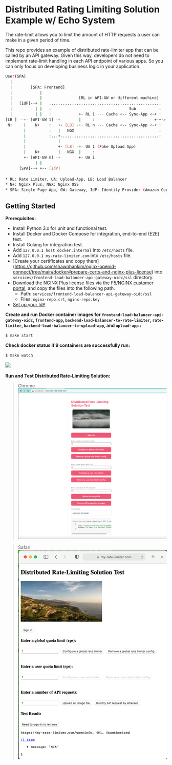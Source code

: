 # Distributed Rating Limiting Solution Example w/ Echo System
The rate-limit allows you to limit the amount of HTTP requests a user can make in a given period of time.

This repo provides an example of distributed rate-limiter app that can be called by an API gateway. Given this way, developers do not need to implement rate-limit handling in each API endpoint of various apps. So you can only focus on developing business logic in your application.

```bash
User(SPA)
  |            
  |        [SPA: Frontend]
  |            |                                                        
  |            |                [RL in API-GW or different machine]             Pub
  |   [IdP]--+ |   .................................................    +----> [Sync-App 1..j]
  |          | |   :                                  Sub          :    |       1) Event
  |          | |   :            +- RL 1 --- Cache <-- Sync-App <-+ :    V       2) Regulary
[LB ] --+- [API-GW 1] -+        |     :                          +-+-> [LB] -+ 
 N+     |    N+    :   +- [LB] -+- RL n --- Cache <-- Sync-App <-+ :         +- Cache 1
        |          :   |   NGX                                     :         |        :
        |          :...+...........................................:         +- Cache k
        |              |                                                     |
        |              +- [LB] -+- UA 1 (Fake Upload App)                    +- Datastore 1
        |    N+        |   NGX  |     :                                      |            :
        +- [API-GW m] -+        +- UA i                                      |  Datastore l
             | |                                                             +- (Key/Value)
      [SPA]--+ +-- [IdP]                                                     

* RL: Rate Limiter, UA: Upload-App, LB: Load Balancer
* N+: Nginx Plus, NGX: Nginx OSS
* SPA: Single Page App, GW: Gateway, IdP: Identity Provider (Amazon Cognito)
```

## Getting Started

**Prerequisites:**
- Install Python 3.x for unit and functional test.
- Install Docker and Docker Compose for integration, end-to-end (E2E) test.
- Install Golang for integration test.
- Add `127.0.0.1 host.docker.internal` into `/etc/hosts` file.
- Add `127.0.0.1 my-rate-limiter.com` into `/etc/hosts` file.
- ]Create your certificates and copy them](https://github.com/shawnhankim/nginx-openid-connect/tree/main/docker#prepare-certs-and-nginx-plus-license) into `services/frontend-load-balancer-api-gateway-oidc/ssl` directory.
- Download the NGINX Plus license files via the [F5/NGINX customer portal](https://cs.nginx.com/?_ga=2.268586425.912746048.1620625839-85838359.1596947109), and copy the files into the following path.
  - Path: `services/frontend-load-balancer-api-gateway-oidc/ssl`
  - Files: `nginx-repo.crt`, `nginx-repo.key`
- [Set up your IdP](https://github.com/shawnhankim/nginx-openid-connect/#configuring-your-idp).


**Create and run Docker container images for `frontend-load-balancer-api-gateway-oidc`, `frontend-app`, `backend-load-balancer-to-rate-limiter`, `rate-limiter`, `backend-load-balancer-to-upload-app`, and `upload-app` :**
```bash
$ make start
``` 

**Check docker status if 9 containers are successfully run:**
```bash
$ make watch
``` 
![](./img/docker_ps_distributed_rate_limiting_system.png.png)

**Run and Test Distributed Rate-Limiting Solution:**

> Chrome
![](./img/distributed-rate_limiting_test_tool_chrome.png)

> Safari
![](./img/distributed_rate_limiting_test_tool_safari.png)
